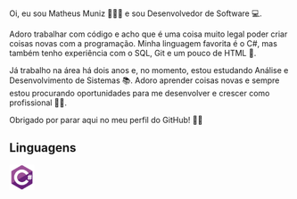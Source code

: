 Oi, eu sou Matheus Muniz 🙋🏻‍♂️ e sou Desenvolvedor de Software 💻.

Adoro trabalhar com código e acho que é uma coisa muito legal poder criar coisas novas com a programação. Minha linguagem favorita é o C#, mas também tenho experiência com o SQL, Git e um pouco de HTML 📝.

Já trabalho na área há dois anos e, no momento, estou estudando Análise e Desenvolvimento de Sistemas 📚. Adoro aprender coisas novas e sempre estou procurando oportunidades para me desenvolver e crescer como profissional 💪🏻.

Obrigado por parar aqui no meu perfil do GitHub! 🙏🏻

## Linguagens

[<img align="center" alt="mat-Csharp" height="45" width="45" src="https://raw.githubusercontent.com/devicons/devicon/master/icons/csharp/csharp-original.svg">](https://github.com/MMUNIZ33)
